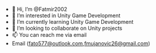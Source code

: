 - 👋 Hi, I’m @Fatmir2002
- 👀 I’m interested in Unity Game Development 
- 🌱 I’m currently learning Unity Game Development 
- 💞️ I’m looking to collaborate on Unity projects
- 📫 You can reach me via email 
- Email (fato577@outlook.com,fmujanovic26@gmail.com)

<!---
Fatmir2002/Fatmir2002 is a ✨ special ✨ repository because its `README.md` (this file) appears on your GitHub profile.
You can click the Preview link to take a look at your changes.
--->
